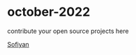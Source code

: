 # october-2022
contribute your open source projects here
 
  [Sofiyan](https://github.com/IamSofiyan)
